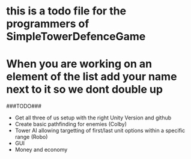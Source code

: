 # this is a todo file for the programmers of SimpleTowerDefenceGame #
# When you are working on an element of the list add your name next to it so we dont double up #

###TODO###

- Get all three of us setup with the right Unity Version and github
- Create basic pathfinding for enemies (Colby)
- Tower AI allowing targetting of first/last unit options within a specific range (Robo)
- GUI
- Money and economy
